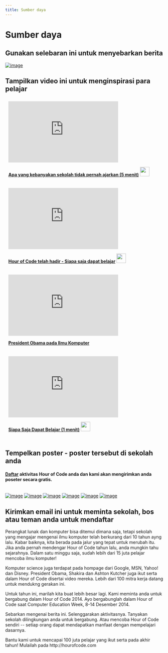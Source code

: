```yaml
---
title: Sumber daya
---
```


# Sumber daya

## Gunakan selebaran ini untuk menyebarkan berita

[![image][1]][2]

 [1]: /images/fit-250/one-pager.png
 [2]: /resources/hoc-one-pager.pdf

## Tampilkan video ini untuk menginspirasi para pelajar

<div style="float:left; padding:10px">
  <iframe width="350" height="195" src="https://www.youtubeeducation.com/embed/nKIu9yen5nc?iv_load_policy=3&rel=0&autohide=1&showinfo=0" frameborder="0" allowfullscreen></iframe>
  <p>
    <a href="https://www.youtube.com/watch?v=nKIu9yen5nc"><strong>Apa yang kebanyakan sekolah tidak pernah ajarkan (5 menit)</strong></a> <a href="https://dl.dropbox.com/sh/6sdjczibjih6x8s/Rjs8XgYNzr/Code-5-minute.mov?dl=1"><img src="/images/download.png" width="30px" /></a>
  </p>
</div>

<div style="float:left; padding:10px">
  <iframe width="350" height="195" src="https://www.youtubeeducation.com/embed/FC5FbmsH4fw?iv_load_policy=3&rel=0&autohide=1&showinfo=0" frameborder="0" allowfullscreen></iframe>
  <p>
    <a href="https://www.youtube.com/watch?FC5FbmsH4fw"><strong>Hour of Code telah hadir - Siapa saja dapat belajar</strong></a> <a href="http://s3.amazonaws.com/cdo-videos/HoC-video-15mb.mp4"><img src="/images/download.png" width="30px" /></a>
  </p>
</div>

<div style='clear:both'>
</div>

<div style="float:left; padding:10px">
  <iframe width="350" height="195" src="https://www.youtubeeducation.com/embed/6XvmhE1J9PY?iv_load_policy=3&rel=0&autohide=1&showinfo=0" frameborder="0" allowfullscreen></iframe>
  <p>
    <a href="https://www.youtube.com/watch?6XvmhE1J9PY"><strong>President Obama pada Ilmu Komputer</strong></a>
  </p>
</div>

<div style="float:left; padding:10px">
  <iframe width="350" height="195" src="https://www.youtubeeducation.com/embed/qYZF6oIZtfc?iv_load_policy=3&rel=0&autohide=1&showinfo=0" frameborder="0" allowfullscreen></iframe>
  <p>
    <a href="https://www.youtube.com/watch?qYZF6oIZtfc"><strong>Siapa Saja Dapat Belajar (1 menit)</strong></a> <a href="https://dl.dropbox.com/sh/6sdjczibjih6x8s/_0RSOSY8oW/Code-1-min.mov?dl=1"><img src="/images/download.png" width="30px" /></a>
  </p>
</div>

<div style="float:left; padding:10px">
</div>

<div style='clear:both'>
</div>

<a id="posters"></p> <h2>
  Tempelkan poster - poster tersebut di sekolah anda
</h2>

<h4>
  <a href="http://hourofcode.com/us#signup">Daftar</a> aktivitas Hour of Code anda dan kami akan mengirimkan anda poseter secara gratis.
</h4>

<p>
  <br /> <a href="/resources/mark-zuckerberg-poster.pdf"><img src="/images/fit-280/mark-zuckerberg.png" alt="image" /></a> <a href="/resources/marissa-mayer-poster.pdf"><img src="/images/fit-280/marissa-mayer.png" alt="image" /></a> <a href="/resources/chris-bosh-poster.pdf"><img src="/images/fit-280/chris-bosh.png" alt="image" /></a> <a href="/resources/susan-wojcicki-poster.pdf"><img src="/images/fit-280/susan-wojcicki.png" alt="image" /></a> <a href="/resources/barack-obama-poster.pdf"><img src="/images/fit-280/barack-obama.png" alt="image" /></a> <a href="/resources/ashton-kutcher-poster.pdf"><img src="/images/fit-280/ashton-kutcher.png" alt="image" /></a>
</p>

<p>
  <a id="email"></a>
</p>

<h2>
  Kirimkan email ini untuk meminta sekolah, bos atau teman anda untuk mendaftar
</h2>

<p>
  Perangkat lunak dan komputer bisa ditemui dimana saja, tetapi sekolah yang mengajar mengenai ilmu komputer telah berkurang dari 10 tahun ayng lalu. Kabar baiknya, kita berada pada jalur yang tepat untuk merubah itu. Jika anda pernah mendengar Hour of Code tahun lalu, anda mungkin tahu sejarahnya. Dalam satu minggu saja, sudah lebih dari 15 juta pelajar mencoba ilmu komputer!
</p>

<p>
  Komputer science juga terdapat pada hompage dari Google, MSN, Yahoo! dan Disney. President Obama, Shakira dan Ashton Kutcher juga ikut serta dalam Hour of Code disertai video mereka. Lebih dari 100 mitra kerja datang untuk mendukng gerakan ini.
</p>

<p>
  Untuk tahun ini, marilah kita buat lebih besar lagi. Kami meminta anda untuk bergabung dalam Hour of Code 2014. Ayo bergabunglah dalam Hour of Code saat Computer Education Week, 8-14 Desember 2014.
</p>

<p>
  Sebarkan mengenai berita ini. Selenggarakan aktivitasnya. Tanyakan sekolah dilingkungan anda untuk bergabung. Atau mencoba Hour of Code sendiri -- setiap orang dapat mendapatkan manfaat dengan mempelajari dasarnya.
</p>

<p>
  Bantu kami untuk mencapai 100 juta pelajar yang ikut serta pada akhir tahun! Mulailah pada http://hourofcode.com
</p>